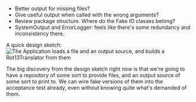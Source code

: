 * Better output for missing files?
* Give useful output when called with the wrong arguments?
* Review package structure. Where do the Fake IO classes belong?
* SystemOutput and ErrorLogger: feels like there's some redundancy and inconsistency there.

A quick design sketch:
![The Application loads a file and an output source, and builds a Rot13Translator from them](http://www.diagrammr.com/png?key=dG6ESsAeogH)

The big discovery from the design sketch right now is that we're going to have a repository of some
sort to provide files, and an output source of some sort to print to. We can wire fake versions of
them into the acceptance test already, even without knowing quite what's demanded of them.